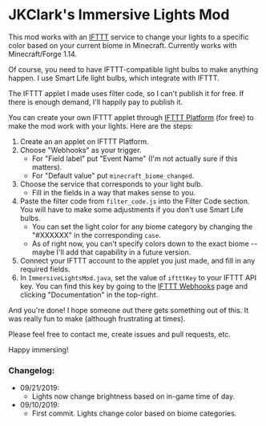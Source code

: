 # JKClark's Immersive Lights Mod

This mod works with an [IFTTT](https://ifttt.com/) service to change your lights to a specific color based on your current biome in Minecraft. Currently works with Minecraft/Forge 1.14.

Of course, you need to have IFTTT-compatible light bulbs to make anything happen. I use Smart Life light bulbs, which integrate with IFTTT.

The IFTTT applet I made uses filter code, so I can't publish it for free. If there is enough demand, I'll happily pay to publish it.

You can create your own IFTTT applet through [IFTTT Platform](https://platform.ifttt.com) (for free) to make the mod work with your lights. Here are the steps:

1. Create an an applet on IFTTT Platform.
2. Choose "Webhooks" as your trigger.
    - For "Field label" put "Event Name" (I'm not actually sure if this matters).
    - For "Default value" put `minecraft_biome_changed`.
3. Choose the service that corresponds to your light bulb.
    - Fill in the fields in a way that makes sense to you.
4. Paste the filter code from `filter_code.js` into the Filter Code section. You will have to make some adjustments if you don't use Smart Life bulbs.
    - You can set the light color for any biome category by changing the "#XXXXXX" in the corresponding `case`.
    - As of right now, you can't specify colors down to the exact biome -- maybe I'll add that capability in a future version.
5. Connect your IFTTT account to the applet you just made, and fill in any required fields.
5. In `ImmersiveLightsMod.java`, set the value of `iftttKey` to your IFTTT API key. You can find this key by going to the [IFTTT Webhooks](https://ifttt.com/maker_webhooks) page and clicking "Documentation" in the top-right.

And you're done! I hope someone out there gets something out of this. It was really fun to make (although frustrating at times).

Please feel free to contact me, create issues and pull requests, etc.

Happy immersing!

### Changelog:
- 09/21/2019:
    - Lights now change brightness based on in-game time of day.
- 09/10/2019:
    - First commit. Lights change color based on biome categories.
